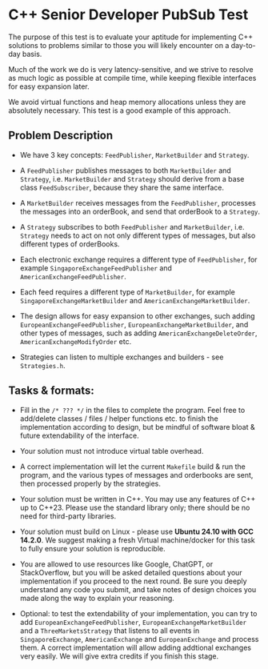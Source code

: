 # C++ Senior Developer PubSub Test

The purpose of this test is to evaluate your aptitude for implementing C++ solutions to problems similar to those you will likely encounter on a day-to-day basis.

Much of the work we do is very latency-sensitive, and we strive to resolve as much logic as possible at compile time, while keeping flexible interfaces for easy expansion later.

We avoid virtual functions and heap memory allocations unless they are absolutely necessary. This test is a good example of this approach.

## Problem Description
- We have 3 key concepts: `FeedPublisher`, `MarketBuilder` and `Strategy`.
- A `FeedPublisher` publishes messages to both `MarketBuilder` and `Strategy`, i.e. `MarketBuilder` and `Strategy` should derive from a base class `FeedSubscriber`, because they share the same interface.

- A `MarketBuilder` receives messages from the `FeedPublisher`, processes the messages into an orderBook, and send that orderBook to a `Strategy`.

- A `Strategy` subscribes to both `FeedPublisher` and `MarketBuilder`, i.e. `Strategy` needs to act on not only different types of messages, but also different types of orderBooks.

- Each electronic exchange requires a different type of `FeedPublisher`, for example `SingaporeExchangeFeedPublisher` and `AmericanExchangeFeedPublisher`.

- Each feed requires a different type of `MarketBuilder`, for example `SingaporeExchangeMarketBuilder` and `AmericanExchangeMarketBuilder`.

- The design allows for easy expansion to other exchanges, such adding `EuropeanExchangeFeedPublisher`, `EuropeanExchangeMarketBuilder`, and other types of messages, such as adding `AmericanExchangeDeleteOrder`, `AmericanExchangeModifyOrder` etc.

- Strategies can listen to multiple exchanges and builders - see `Strategies.h`.

## Tasks & formats:
- Fill in the `/* ??? */` in the files to complete the program. Feel free to add/delete classes / files / helper functions etc. to finish the implementation according to design, but be mindful of software bloat & future extendability of the interface.

- Your solution must not introduce virtual table overhead.

- A correct implementation will let the current `Makefile` build & run the program, and the various types of messages and orderbooks are sent, then processed properly by the strategies.

- Your solution must be written in C++. You may use any features of C++ up to C++23. Please use the standard library only; there should be no need for third-party libraries.

- Your solution must build on Linux - please use **Ubuntu 24.10 with GCC 14.2.0**. We suggest making a fresh Virtual machine/docker for this task to fully ensure your solution is reproducible.

- You are allowed to use resources like Google, ChatGPT, or StackOverflow, but you will be asked detailed questions about your implementation if you proceed to the next round. Be sure you deeply understand any code you submit, and take notes of design choices you made along the way to explain your reasoning.

- Optional: to test the extendability of your implementation, you can try to add `EuropeanExchangeFeedPublisher`, `EuropeanExchangeMarketBuilder` and a `ThreeMarketsStrategy` that listens to all events in `SingaporeExchange`, `AmericanExchange` and `EuropeanExchange` and process them. A correct implementation will allow adding addtional exchanges very easily. We will give extra credits if you finish this stage.

